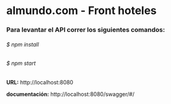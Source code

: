 # almundo.com - Front hoteles

### Para levantar el API correr los siguientes comandos:

###### $ npm install
###### $ npm start


**URL:** http://localhost:8080

**documentación:** http://localhost:8080/swagger/#/
